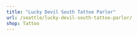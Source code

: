 ```yaml
---
title: "Lucky Devil South Tattoo Parlor"
url: /seattle/lucky-devil-south-tattoo-parlor/
shop: Tattoo
---
```


